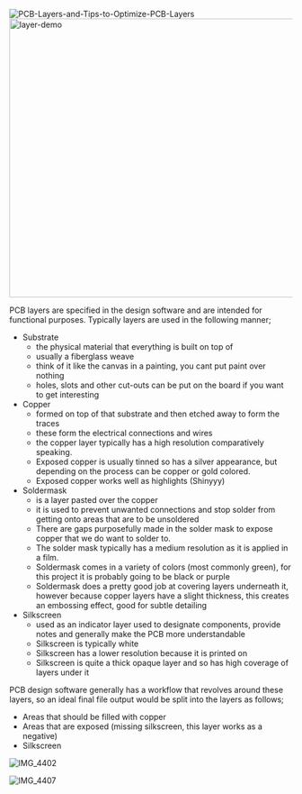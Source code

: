 
![PCB-Layers-and-Tips-to-Optimize-PCB-Layers](https://github.com/user-attachments/assets/c23cdfcc-bad3-4d4d-9b13-6ae56803641c)
<img width="1480" height="495" alt="layer-demo" src="https://github.com/user-attachments/assets/f2438dfc-d44b-4e3b-ab29-31545c5fe0aa" />

PCB layers are specified in the design software and are intended for functional purposes.
Typically layers are used in the following manner;
 - Substrate 
	 - the physical material that everything is built on top of 
	 - usually a fiberglass weave
	 - think of it like the canvas in a painting, you cant put paint over nothing
	 - holes, slots and other cut-outs can be put on the board if you want to get interesting
 - Copper 
	 - formed on top of that substrate and then etched away to form the traces 
	 - these form the electrical connections and wires
	 - the copper layer typically has a high resolution comparatively speaking.
	 - Exposed copper is usually tinned so has a silver appearance, but depending on the process can be copper or gold colored.
	 - Exposed copper works well as highlights (Shinyyy)
 - Soldermask 
	 - is a layer pasted over the copper 
	 - it is used to prevent unwanted connections and stop solder from getting onto areas that are to be unsoldered
	 - There are gaps purposefully made in the solder mask to expose copper that we do want to solder to. 
	 - The solder mask typically has a medium resolution as it is applied in a film.
	 - Soldermask comes in a variety of colors (most commonly green), for this project it is probably going to be black or purple
	 - Soldermask does a pretty good job at covering layers underneath it, however because copper layers have a slight thickness, this creates an embossing effect, good for subtle detailing
 - Silkscreen
	 - used as an indicator layer used to designate components, provide notes and generally make the PCB more understandable
	 - Silkscreen is typically white
	 - Silkscreen has a lower resolution because it is printed on
	 - Silkscreen is quite a thick opaque layer and so has high coverage of layers under it

PCB design software generally has a workflow that revolves around these layers, so an ideal final file output would be split into the layers as follows;
 - Areas that should be filled with copper
 - Areas that are exposed (missing silkscreen, this layer works as a negative)
 - Silkscreen

![IMG_4402](https://github.com/user-attachments/assets/b676a041-5f9f-4537-aff3-9cf3f578ab51)

![IMG_4407](https://github.com/user-attachments/assets/3ebedb67-b50b-4ad8-9bc7-522f0a950f42)
